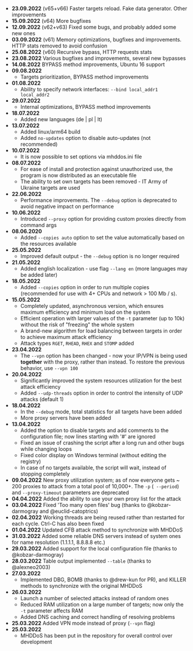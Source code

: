 - **23.09.2022** (v65+v66) Faster targets reload. Fake data generator. Other improvements
- **15.09.2022** (v64) More bugfixes
- **12.09.2022** (v62+v63) Fixed some bugs, and probably added some new ones
- **03.09.2022** (v61) Memory optimizations, bugfixes and improvements. HTTP stats removed to avoid confusion
- **25.08.2022** (v60) Recursive bypass, HTTP requests stats
- **23.08.2022** Various bugfixes and improvements, several new bypasses
- **14.08.2022** BYPASS method improvements, Ubuntu 16 support
- **09.08.2022** 
  - Targets prioritization, BYPASS method improvements
- **01.08.2022** 
  - Ability to specify network interfaces: `--bind local_addr1 local_addr2`
- **29.07.2022**
  - Internal optimizations, BYPASS method improvements
- **18.07.2022** 
  - Added new languages (de | pl | lt)
- **13.07.2022**
  - Added linux/arm64 build
  - Added `no-updates` option to disable auto-updates (not recommended)
- **10.07.2022** 
  - It is now possible to set options via mhddos.ini file
- **08.07.2022**
  - For ease of install and protection against unauthorized use, the program is now distributed
    as an executable file
  - The ability to set own targets has been removed - IT Army of Ukraine targets are used
- **22.06.2022** 
  - Performance improvements. The `--debug` option is deprecated to avoid negative impact on performance
- **10.06.2022** 
  - Introduced `--proxy` option for providing custom proxies directly from command args
- **08.06.2020**
  - Added `--copies auto` option to set the value automatically based on the resources available
- **25.05.2022**
  - Improved default output - the `--debug` option is no longer required 
- **21.05.2022**
  - Added english localization - use flag `--lang en` (more languages may be added later)
- **18.05.2022**
  - Added `--copies` option in order to run multiple copies (recommended for use with 4+ CPUs and network > 100 Mb / s).
- **15.05.2022**
  - Completely updated, asynchronous version, which ensures maximum efficiency and minimum load on the system
  - Efficient operation with larger values of the `-t` parameter (up to 10k) without the risk of "freezing" the whole system
  - A brand-new algorithm for load balancing between targets in order to achieve maximum attack efficiency
  - Attack types `RGET`, `RHEAD`, `RHEX` and `STOMP` added
- **23.04.2022** 
  - The `--vpn` option has been changed - now your IP/VPN is being used **together** with the proxy, rather than instead. To restore the previous behavior, use `--vpn 100`
- **20.04.2022**
  - Significantly improved the system resources utilization for the best attack efficiency
  - Added `--udp-threads` option in order to control the intensity of UDP attacks (default 1)
- **18.04.2022** 
  - In the `--debug` mode, total statistics for all targets have been added
  - More proxy servers have been added
- **13.04.2022** 
  - Added the option to disable targets and add comments to the configuration file; now lines starting with '#' are ignored
  - Fixed an issue of crashing the script after a long run and other bugs while changing loops
  - Fixed color display on Windows terminal (without editing the registry)
  - In case of no targets available, the script will wait, instead of stopping completely
- **09.04.2022** New proxy utilization system; as of now everyone gets ~ 200 proxies to attack from a total pool of 10,000+. The `-p` (` --period`) and `--proxy-timeout` parameters are deprecated
- **04.04.2022** Added the ability to use your own proxy list for the attack
- **03.04.2022** Fixed 'Too many open files' bug (thanks to @kobzar-darmogray and @euclid-catoptrics)
- **02.04.2022** Working threads are being reused rather than restarted for each cycle. Ctrl-C has also been fixed
- **01.04.2022** Updated CFB attack method to synchronize with MHDDoS
- **31.03.2022** Added some reliable DNS servers instead of system ones for name resolution (1.1.1.1, 8.8.8.8 etc.)
- **29.03.2022** Added support for the local configuration file (thanks to @kobzar-darmogray)
- **28.03.2022** Table output implemented `--table` (thanks to @alexneo2003)
- **27.03.2022**
    - Implemented DBG, BOMB (thanks to @drew-kun for PR), and KILLER methods to synchronize with the original MHDDoS
- **26.03.2022**
    - Launch a number of selected attacks instead of random ones
    - Reduced RAM utilization on a large number of targets; now only the `-t` parameter affects RAM
    - Added DNS caching and correct handling of resolving problems
- **25.03.2022** Added VPN mode instead of proxy (`--vpn` flag)
- **25.03.2022** 
  - MHDDoS has been put in the repository for overall control over development
